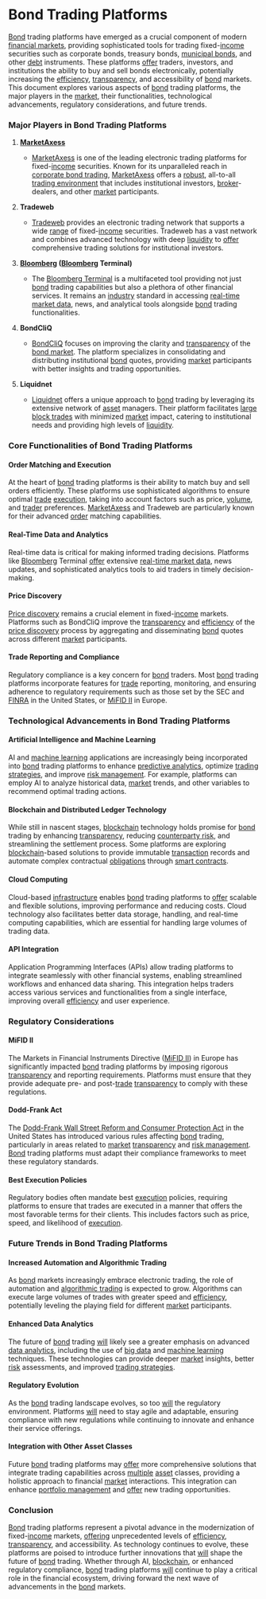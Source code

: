 # Bond Trading Platforms

[Bond](../b/bond.md) trading platforms have emerged as a crucial component of modern [financial markets](../f/financial_market.md), providing sophisticated tools for trading fixed-[income](../i/income.md) securities such as corporate bonds, treasury bonds, [municipal bonds](../m/municipal_bonds.md), and other [debt](../d/debt.md) instruments. These platforms [offer](../o/offer.md) traders, investors, and institutions the ability to buy and sell bonds electronically, potentially increasing the [efficiency](../e/efficiency.md), [transparency](../t/transparency.md), and accessibility of [bond](../b/bond.md) markets. This document explores various aspects of [bond](../b/bond.md) trading platforms, the major players in the [market](../m/market.md), their functionalities, technological advancements, regulatory considerations, and future trends.

### Major Players in Bond Trading Platforms

1. **[MarketAxess](../m/marketaxess.md)**
   - [MarketAxess](https://www.marketaxess.com/) is one of the leading electronic trading platforms for fixed-[income](../i/income.md) securities. Known for its unparalleled reach in [corporate bond trading](../c/corporate_bond_trading.md), [MarketAxess](../m/marketaxess.md) offers a [robust](../r/robust.md), all-to-all [trading environment](../t/trading_environment.md) that includes institutional investors, [broker](../b/broker.md)-dealers, and other [market](../m/market.md) participants.

2. **Tradeweb**
   - [Tradeweb](https://www.tradeweb.com/) provides an electronic trading network that supports a wide [range](../r/range.md) of fixed-[income](../i/income.md) securities. Tradeweb has a vast network and combines advanced technology with deep [liquidity](../l/liquidity.md) to [offer](../o/offer.md) comprehensive trading solutions for institutional investors.

3. **[Bloomberg](../b/bloomberg.md) ([Bloomberg](../b/bloomberg.md) Terminal)**
   - The [Bloomberg Terminal](https://www.bloomberg.com/professional/solution/bloomberg-terminal/) is a multifaceted tool providing not just [bond](../b/bond.md) trading capabilities but also a plethora of other financial services. It remains an [industry](../i/industry.md) standard in accessing [real-time market data](../r/real-time_market_data.md), news, and analytical tools alongside [bond](../b/bond.md) trading functionalities.

4. **BondCliQ**
   - [BondCliQ](https://www.bondcliq.com/) focuses on improving the clarity and [transparency](../t/transparency.md) of the [bond market](../b/bond_market.md). The platform specializes in consolidating and distributing institutional [bond](../b/bond.md) quotes, providing [market](../m/market.md) participants with better insights and trading opportunities.

5. **Liquidnet**
   - [Liquidnet](https://www.liquidnet.com/) offers a unique approach to [bond](../b/bond.md) trading by leveraging its extensive network of [asset](../a/asset.md) managers. Their platform facilitates [large block trades](../l/large_block_trades.md) with minimized [market](../m/market.md) impact, catering to institutional needs and providing high levels of [liquidity](../l/liquidity.md).

### Core Functionalities of Bond Trading Platforms

#### Order Matching and Execution
At the heart of [bond](../b/bond.md) trading platforms is their ability to match buy and sell orders efficiently. These platforms use sophisticated algorithms to ensure optimal [trade](../t/trade.md) [execution](../e/execution.md), taking into account factors such as price, [volume](../v/volume.md), and [trader](../t/trader.md) preferences. [MarketAxess](../m/marketaxess.md) and Tradeweb are particularly known for their advanced [order](../o/order.md) matching capabilities.

#### Real-Time Data and Analytics
Real-time data is critical for making informed trading decisions. Platforms like [Bloomberg](../b/bloomberg.md) Terminal [offer](../o/offer.md) extensive [real-time market data](../r/real-time_market_data.md), news updates, and sophisticated analytics tools to aid traders in timely decision-making.

#### Price Discovery
[Price discovery](../p/price_discovery.md) remains a crucial element in fixed-[income](../i/income.md) markets. Platforms such as BondCliQ improve the [transparency](../t/transparency.md) and [efficiency](../e/efficiency.md) of the [price discovery](../p/price_discovery.md) process by aggregating and disseminating [bond](../b/bond.md) quotes across different [market](../m/market.md) participants.

#### Trade Reporting and Compliance
Regulatory compliance is a key concern for [bond](../b/bond.md) traders. Most [bond](../b/bond.md) trading platforms incorporate features for [trade](../t/trade.md) reporting, monitoring, and ensuring adherence to regulatory requirements such as those set by the SEC and [FINRA](../f/finra.md) in the United States, or [MiFID II](../m/mifid_ii.md) in Europe.

### Technological Advancements in Bond Trading Platforms

#### Artificial Intelligence and Machine Learning
AI and [machine learning](../m/machine_learning.md) applications are increasingly being incorporated into [bond](../b/bond.md) trading platforms to enhance [predictive analytics](../p/predictive_analytics.md), optimize [trading strategies](../t/trading_strategies.md), and improve [risk management](../r/risk_management.md). For example, platforms can employ AI to analyze historical data, [market](../m/market.md) trends, and other variables to recommend optimal trading actions.

#### Blockchain and Distributed Ledger Technology
While still in nascent stages, [blockchain](../b/blockchain_in_trading.md) technology holds promise for [bond](../b/bond.md) trading by enhancing [transparency](../t/transparency.md), reducing [counterparty risk](../c/counterparty_risk.md), and streamlining the settlement process. Some platforms are exploring [blockchain](../b/blockchain_in_trading.md)-based solutions to provide immutable [transaction](../t/transaction.md) records and automate complex contractual [obligations](../o/obligation.md) through [smart contracts](../s/smart_contracts_in_trading.md).

#### Cloud Computing
Cloud-based [infrastructure](../i/infrastructure.md) enables [bond](../b/bond.md) trading platforms to [offer](../o/offer.md) scalable and flexible solutions, improving performance and reducing costs. Cloud technology also facilitates better data storage, handling, and real-time computing capabilities, which are essential for handling large volumes of trading data.

#### API Integration
Application Programming Interfaces (APIs) allow trading platforms to integrate seamlessly with other financial systems, enabling streamlined workflows and enhanced data sharing. This integration helps traders access various services and functionalities from a single interface, improving overall [efficiency](../e/efficiency.md) and user experience.

### Regulatory Considerations

#### MiFID II
The Markets in Financial Instruments Directive ([MiFID II](../m/mifid_ii.md)) in Europe has significantly impacted [bond](../b/bond.md) trading platforms by imposing rigorous [transparency](../t/transparency.md) and reporting requirements. Platforms must ensure that they provide adequate pre- and post-[trade](../t/trade.md) [transparency](../t/transparency.md) to comply with these regulations.

#### Dodd-Frank Act
The [Dodd-Frank Wall Street Reform and Consumer Protection Act](../d/dodd-frank_wall_street_reform_and_consumer_protection_act.md) in the United States has introduced various rules affecting [bond](../b/bond.md) trading, particularly in areas related to [market](../m/market.md) [transparency](../t/transparency.md) and [risk management](../r/risk_management.md). [Bond](../b/bond.md) trading platforms must adapt their compliance frameworks to meet these regulatory standards.

#### Best Execution Policies
Regulatory bodies often mandate best [execution](../e/execution.md) policies, requiring platforms to ensure that trades are executed in a manner that offers the most favorable terms for their clients. This includes factors such as price, speed, and likelihood of [execution](../e/execution.md).

### Future Trends in Bond Trading Platforms

#### Increased Automation and Algorithmic Trading
As [bond](../b/bond.md) markets increasingly embrace electronic trading, the role of automation and [algorithmic trading](../a/algorithmic_trading.md) is expected to grow. Algorithms can execute large volumes of trades with greater speed and [efficiency](../e/efficiency.md), potentially leveling the playing field for different [market](../m/market.md) participants.

#### Enhanced Data Analytics
The future of [bond](../b/bond.md) trading [will](../w/will.md) likely see a greater emphasis on advanced [data analytics](../d/data_analytics.md), including the use of [big data](../b/big_data_in_trading.md) and [machine learning](../m/machine_learning.md) techniques. These technologies can provide deeper [market](../m/market.md) insights, better [risk](../r/risk.md) assessments, and improved [trading strategies](../t/trading_strategies.md).

#### Regulatory Evolution
As the [bond](../b/bond.md) trading landscape evolves, so too [will](../w/will.md) the regulatory environment. Platforms [will](../w/will.md) need to stay agile and adaptable, ensuring compliance with new regulations while continuing to innovate and enhance their service offerings.

#### Integration with Other Asset Classes
Future [bond](../b/bond.md) trading platforms may [offer](../o/offer.md) more comprehensive solutions that integrate trading capabilities across [multiple](../m/multiple.md) [asset](../a/asset.md) classes, providing a holistic approach to financial [market](../m/market.md) interactions. This integration can enhance [portfolio management](../p/portfolio_management.md) and [offer](../o/offer.md) new trading opportunities.

### Conclusion

[Bond](../b/bond.md) trading platforms represent a pivotal advance in the modernization of fixed-[income](../i/income.md) markets, [offering](../o/offering.md) unprecedented levels of [efficiency](../e/efficiency.md), [transparency](../t/transparency.md), and accessibility. As technology continues to evolve, these platforms are poised to introduce further innovations that [will](../w/will.md) shape the future of [bond](../b/bond.md) trading. Whether through AI, [blockchain](../b/blockchain_in_trading.md), or enhanced regulatory compliance, [bond](../b/bond.md) trading platforms [will](../w/will.md) continue to play a critical role in the financial ecosystem, driving forward the next wave of advancements in the [bond](../b/bond.md) markets.